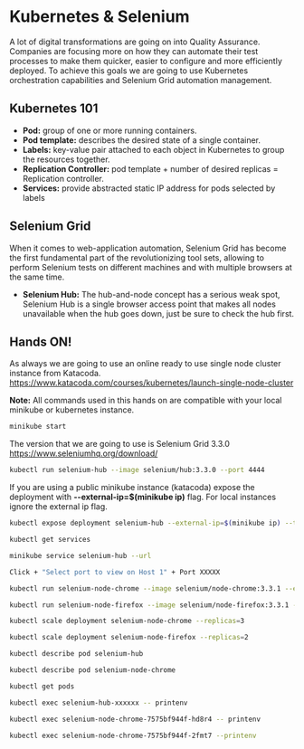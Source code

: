 # Kubernetes & Selenium 
A lot of digital transformations are going on into Quality Assurance. Companies are focusing more on how they can automate their test processes to make them quicker, easier to configure and more efficiently deployed. To achieve this  goals we are going to use Kubernetes orchestration capabilities and Selenium Grid automation management.

## Kubernetes 101 

- **Pod:** group of one or more running containers.    
- **Pod template:**  describes the desired state of a single container.     
- **Labels:** key-value pair attached to each object in Kubernetes to group the resources together.   
- **Replication Controller:**  pod template + number of desired replicas = Replication controller.   
- **Services:** provide abstracted static IP address for pods selected by labels   

## Selenium Grid

When it comes to web-application automation, Selenium Grid has become the first fundamental part of the revolutionizing tool sets, allowing to perform Selenium tests on different machines and with multiple browsers at the same time.

- **Selenium Hub:** The hub-and-node concept has a serious weak spot, Selenium Hub is a single browser access point that makes all nodes unavailable when the hub goes down, just be sure to check the hub first.

## Hands ON!

As always we are going to use an online ready to use single node cluster instance from Katacoda. 
https://www.katacoda.com/courses/kubernetes/launch-single-node-cluster

**Note:** All commands used in this hands on are compatible with your local minikube or kubernetes instance.

```sh
minikube start
```

The version that we are going to use is Selenium Grid 3.3.0 https://www.seleniumhq.org/download/
```sh
kubectl run selenium-hub --image selenium/hub:3.3.0 --port 4444
```

If you are using a public minikube instance (katacoda) expose the deployment with **--external-ip=$(minikube ip)** flag. For local instances ignore the external ip flag.
```sh
kubectl expose deployment selenium-hub --external-ip=$(minikube ip) --type=NodePort
```

```sh
kubectl get services
```

```sh
minikube service selenium-hub --url
```

```sh
Click + "Select port to view on Host 1" + Port XXXXX
```

```sh
kubectl run selenium-node-chrome --image selenium/node-chrome:3.3.1 --env="HUB_PORT_4444_TCP_ADDR=selenium-hub" --env="HUB_PORT_4444_TCP_PORT=4444"
```

```sh
kubectl run selenium-node-firefox --image selenium/node-firefox:3.3.1 --env="HUB_PORT_4444_TCP_ADDR=selenium-hub" --env="HUB_PORT_4444_TCP_PORT=4444"
```

```sh
kubectl scale deployment selenium-node-chrome --replicas=3
```

```sh
kubectl scale deployment selenium-node-firefox --replicas=2
```

```sh
kubectl describe pod selenium-hub
```

```sh
kubectl describe pod selenium-node-chrome
```

```sh
kubectl get pods
```

```sh
kubectl exec selenium-hub-xxxxxx -- printenv
```

```sh
kubectl exec selenium-node-chrome-7575bf944f-hd8r4 -- printenv
```

```sh
kubectl exec selenium-node-chrome-7575bf944f-2fmt7 --printenv
```
